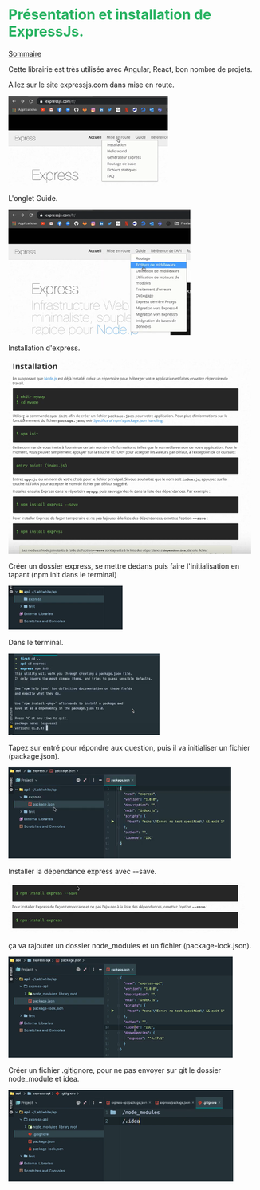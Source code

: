
# <span style="color: #26B260">**Présentation et installation de ExpressJs.**</span>

[Sommaire](./00-Sommaire.md)

Cette librairie est très utilisée avec Angular, React, bon nombre de projets.

Allez sur le site expressjs.com dans mise en route.

![img_47.png](images/img_47.png)

L'onglet Guide.

![img_48.png](images/img_48.png)

Installation d'express.

![img_49.png](images/img_49.png)

Créer un dossier express, se mettre dedans puis faire l'initialisation en tapant (npm init dans le terminal)

![img_50.png](images/img_50.png)

Dans le terminal.

![img_51.png](images/img_51.png)

Tapez sur entré pour répondre aux question, puis il va initialiser un fichier (package.json).

![img_52.png](images/img_52.png)

Installer la dépendance express avec --save.

![img_53.png](images/img_53.png)

ça va rajouter un dossier node_modules et un fichier (package-lock.json).

![img_54.png](images/img_54.png)

Créer un fichier .gitignore, pour ne pas envoyer sur git le dossier node_module et idea.

![img_55.png](images/img_55.png)
